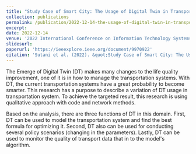 ```yaml
---
title: "Study Case of Smart City: The Usage of Digital Twin in Transportation System"
collection: publications
permalink: /publication/2022-12-14-the-usage-of-digital-twin-in-transportation-system
excerpt: 
date: 2022-12-14
venue: '2022 International Conference on Information Technology Systems and Innovation (ICITSI)'
slidesurl: 
paperurl: 'https://ieeexplore.ieee.org/document/9970922'
citation: 'Sutani et al. (2022). &quot;Study Case of Smart City: The Usage of Digital Twin in Transportation System.&quot; In <i>2022 International Conference on Information Technology Systems and Innovation (ICITSI)</i>. 2022 International Conference on Information Technology Systems and Innovation (ICITSI), Bandung, Indonesia: IEEE, pp. 113–117. Available at: https://doi.org/10.1109/ICITSI56531.2022.9970922.'
---
```


The Emerge of Digital Twin (DT) makes many changes to the life quality improvement, one of it is in how to manage the transportation systems. With DT, the current transportation systems have a great probability to become smarter. This research has a purpose to describe a variation of DT usage in transportation system. To achieve the targeted result, this research is using qualitative approach with code and network methods. 

Based on the analysis, there are three functions of DT in this domain. First, DT can be used to model the transportation system and find the best formula for optimizing it. Second, DT also can be used for conducting several policy scenarios (changing in the parameters). Lastly, DT can be used to monitor the quality of transport data that in to the model's algorithm.